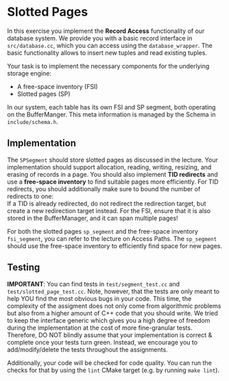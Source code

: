 # Slotted Pages

In this exercise you implement the **Record Access** functionality of our database system.
We provide you with a basic record interface in `src/database.cc`, which you can access using the `database_wrapper`.
The basic functionality allows to insert new tuples and read existing tuples.

Your task is to implement the necessary components for the underlying storage engine:
* A free-space inventory (FSI)
* Slotted pages (SP)

In our system, each table has its own FSI and SP segment, both operating on the BufferManger.
This meta information is managed by the Schema in `include/schema.h`.

## Implementation

The `SPSegment` should store slotted pages as discussed in the lecture.
Your implementation should support allocation, reading, writing, resizing, and erasing of records in a page.
You should also implement **TID redirects** and use a **free-space inventory** to find suitable pages more efficiently.
For TID redirects, you should additionally make sure to bound the number of redirects to one:  
If a TID is already redirected, do not redirect the redirection target, but create a new redirection target instead.
For the FSI, ensure that it is also stored in the BufferManager, and it can span multiple pages!

For both the slotted pages `sp_segment` and the free-space inventory `fsi_segment`, you can refer to
the lecture on Access Paths.
The `sp_segment` should use the free-space inventory to efficiently find space for new pages.

## Testing
**IMPORTANT**: You can find tests in `test/segment_test.cc` and `test/slotted_page_test.cc`.
Note, however, that the tests are only meant to help YOU find the most obvious bugs in your
code. This time, the complexity of the assigment does not only come from algorithmic
problems but also from a higher amount of C++ code that you should write.
We tried to keep the interface generic which gives you a high degree of freedom
during the implementation at the cost of more fine-granular tests.
Therefore, DO NOT blindly assume that your implementation is correct & complete
once your tests turn green.
Instead, we encourage you to add/modify/delete the tests throughout the
assignments.

Additionally, your code will be checked for code quality. You can run the
checks for that by using the `lint` CMake target (e.g. by running `make lint`).
